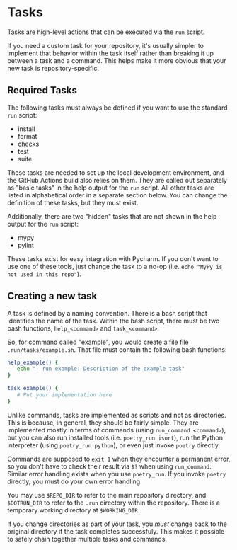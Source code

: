 # Tasks

Tasks are high-level actions that can be executed via the `run` script.

If you need a custom task for your repository, it's usually simpler to
implement that behavior within the task itself rather than breaking it up
between a task and a command.  This helps make it more obvious that your new
task is repository-specific.

## Required Tasks

The following tasks must always be defined if you want to use the standard
`run` script:

- install
- format
- checks
- test
- suite

These tasks are needed to set up the local development environment, and the
GitHub Actions build also relies on them.  They are called out separately as
"basic tasks" in the help output for the `run` script.  All other tasks are
listed in alphabetical order in a separate section below.  You can change the
definition of these tasks, but they must exist.

Additionally, there are two "hidden" tasks that are not shown in the help
output for the `run` script:

- mypy
- pylint

These tasks exist for easy integration with Pycharm.  If you don't want to use
one of these tools, just change the task to a no-op (i.e. `echo "MyPy is not
used in this repo"`).

## Creating a new task

A task is defined by a naming convention.  There is a bash script that
identifies the name of the task.  Within the bash script, there must be two
bash functions, `help_<command>` and `task_<command>`.

So, for command called "example", you would create a file
file `.run/tasks/example.sh`.  That file must contain the 
following bash functions:

```bash
help_example() {
   echo "- run example: Description of the example task"
}

task_example() {
   # Put your implementation here
}
```

Unlike commands, tasks are implemented as scripts and not as directories.  This
is because, in general, they should be fairly simple.  They are implemented
mostly in terms of commands (using `run_command <command>`), but you can also
run installed tools (i.e. `poetry_run isort`), run the Python interpreter
(using `poetry_run python`), or even just invoke `poetry` directly.

Commands are supposed to `exit 1` when they encounter a permanent error, so you
don't have to check their result via `$?` when using `run_command`.  Similar
error handling exists when you use `poetry_run`.  If you invoke `poetry`
directly, you must do your own error handling.

You may use `$REPO_DIR` to refer to the main repository directory,
and `$DOTRUN_DIR` to refer to the `.run` directory within the repository.
There is a temporary working directory at `$WORKING_DIR`.

If you change directories as part of your task, you _must_ change back
to the original directory if the task completes successfuly.  This makes
it possible to safely chain together multiple tasks and commands.
